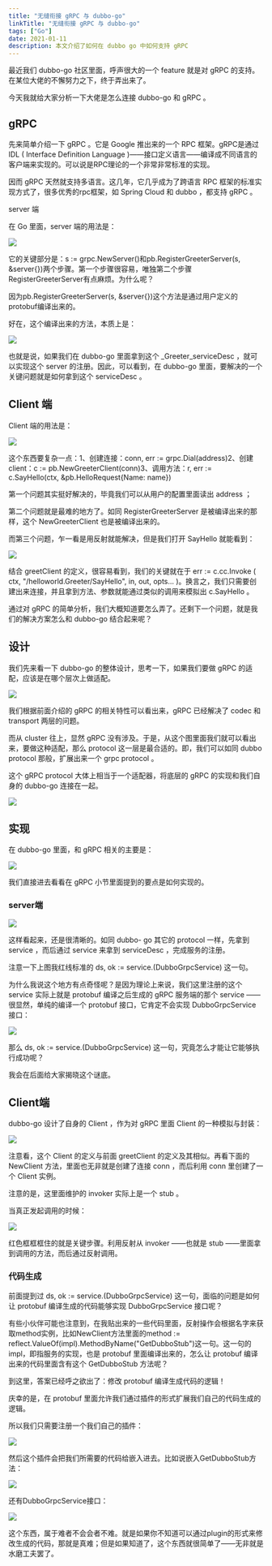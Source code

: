 ```yaml
---
title: "无缝衔接 gRPC 与 dubbo-go"
linkTitle: "无缝衔接 gRPC 与 dubbo-go"
tags: ["Go"]
date: 2021-01-11
description: 本文介绍了如何在 dubbo go 中如何支持 gRPC
---
```


最近我们 dubbo-go 社区里面，呼声很大的一个 feature 就是对 gRPC 的支持。在某位大佬的不懈努力之下，终于弄出来了。

今天我就给大家分析一下大佬是怎么连接 dubbo-go 和 gRPC 。

## gRPC

先来简单介绍一下 gRPC 。它是 Google 推出来的一个 RPC 框架。gRPC是通过 IDL ( Interface Definition Language )——接口定义语言——编译成不同语言的客户端来实现的。可以说是RPC理论的一个非常非常标准的实现。

因而 gRPC 天然就支持多语言。这几年，它几乎成为了跨语言 RPC 框架的标准实现方式了，很多优秀的rpc框架，如 Spring Cloud 和 dubbo ，都支持 gRPC 。

server 端

在 Go 里面，server 端的用法是：

![](/imgs/blog/dubbo-go/grpc/p1.webp)

它的关键部分是：s := grpc.NewServer()和pb.RegisterGreeterServer(s, &server{})两个步骤。第一个步骤很容易，唯独第二个步骤RegisterGreeterServer有点麻烦。为什么呢？

因为pb.RegisterGreeterServer(s, &server{})这个方法是通过用户定义的protobuf编译出来的。

好在，这个编译出来的方法，本质上是：

![](/imgs/blog/dubbo-go/grpc/p2.webp)

也就是说，如果我们在 dubbo-go 里面拿到这个 _Greeter_serviceDesc ，就可以实现这个 server 的注册。因此，可以看到，在 dubbo-go 里面，要解决的一个关键问题就是如何拿到这个 serviceDesc 。

## Client 端

Client 端的用法是：

![](/imgs/blog/dubbo-go/grpc/p3.webp)

这个东西要复杂一点：1、创建连接：conn, err := grpc.Dial(address)2、创建client：c := pb.NewGreeterClient(conn)3、调用方法：r, err := c.SayHello(ctx, &pb.HelloRequest{Name: name})

第一个问题其实挺好解决的，毕竟我们可以从用户的配置里面读出 address ；

第二个问题就是最难的地方了。如同 RegisterGreeterServer 是被编译出来的那样，这个 NewGreeterClient 也是被编译出来的。

而第三个问题，乍一看是用反射就能解决，但是我们打开 SayHello 就能看到：

![](/imgs/blog/dubbo-go/grpc/p4.webp)

结合 greetClient 的定义，很容易看到，我们的关键就在于 err := c.cc.Invoke ( ctx, "/helloworld.Greeter/SayHello", in, out, opts... )。换言之，我们只需要创建出来连接，并且拿到方法、参数就能通过类似的调用来模拟出 c.SayHello 。

通过对 gRPC 的简单分析，我们大概知道要怎么弄了。还剩下一个问题，就是我们的解决方案怎么和 dubbo-go 结合起来呢？

## 设计

我们先来看一下 dubbo-go 的整体设计，思考一下，如果我们要做 gRPC 的适配，应该是在哪个层次上做适配。

![](/imgs/blog/dubbo-go/grpc/p5.webp)

我们根据前面介绍的 gRPC 的相关特性可以看出来，gRPC 已经解决了 codec 和 transport 两层的问题。

而从 cluster 往上，显然 gRPC 没有涉及。于是，从这个图里面我们就可以看出来，要做这种适配，那么 protocol 这一层是最合适的。即，我们可以如同 dubbo protocol 那般，扩展出来一个 grpc protocol 。

这个 gRPC protocol 大体上相当于一个适配器，将底层的 gRPC 的实现和我们自身的 dubbo-go 连接在一起。

![](/imgs/blog/dubbo-go/grpc/p6.webp)

## 实现

在 dubbo-go 里面，和 gRPC 相关的主要是：

![](/imgs/blog/dubbo-go/grpc/p7.webp)

我们直接进去看看在 gRPC 小节里面提到的要点是如何实现的。

### server端

![](/imgs/blog/dubbo-go/grpc/p8.webp)

这样看起来，还是很清晰的。如同 dubbo- go 其它的 protocol 一样，先拿到 service ，而后通过 service 来拿到 serviceDesc ，完成服务的注册。

注意一下上图我红线标准的 ds, ok := service.(DubboGrpcService) 这一句。

为什么我说这个地方有点奇怪呢？是因为理论上来说，我们这里注册的这个 service 实际上就是 protobuf 编译之后生成的 gRPC 服务端的那个 service ——很显然，单纯的编译一个 protobuf 接口，它肯定不会实现 DubboGrpcService 接口：

![](/imgs/blog/dubbo-go/grpc/p9.webp)

那么 ds, ok := service.(DubboGrpcService) 这一句，究竟怎么才能让它能够执行成功呢？

我会在后面给大家揭晓这个谜底。

## Client端

dubbo-go 设计了自身的 Client ，作为对 gRPC 里面 Client 的一种模拟与封装：

![](/imgs/blog/dubbo-go/grpc/p10.webp)

注意看，这个 Client 的定义与前面 greetClient 的定义及其相似。再看下面的 NewClient 方法，里面也无非就是创建了连接 conn ，而后利用 conn 里创建了一个 Client 实例。

注意的是，这里面维护的 invoker 实际上是一个 stub 。

当真正发起调用的时候：

![](/imgs/blog/dubbo-go/grpc/p11.webp)

红色框框框住的就是关键步骤。利用反射从 invoker ——也就是 stub ——里面拿到调用的方法，而后通过反射调用。

### 代码生成

前面提到过 ds, ok := service.(DubboGrpcService) 这一句，面临的问题是如何让 protobuf 编译生成的代码能够实现 DubboGrpcService 接口呢？

有些小伙伴可能也注意到，在我贴出来的一些代码里面，反射操作会根据名字来获取method实例，比如NewClient方法里面的method := reflect.ValueOf(impl).MethodByName("GetDubboStub")这一句。这一句的impl，即指服务的实现，也是 protobuf 里面编译出来的，怎么让 protobuf 编译出来的代码里面含有这个 GetDubboStub 方法呢？

到这里，答案已经呼之欲出了：修改 protobuf 编译生成代码的逻辑！

庆幸的是，在 protobuf 里面允许我们通过插件的形式扩展我们自己的代码生成的逻辑。

所以我们只需要注册一个我们自己的插件：

![](/imgs/blog/dubbo-go/grpc/p12.webp)

然后这个插件会把我们所需要的代码给嵌入进去。比如说嵌入GetDubboStub方法：

![](/imgs/blog/dubbo-go/grpc/p13.webp)

还有DubboGrpcService接口：

![](/imgs/blog/dubbo-go/grpc/p14.webp)

这个东西，属于难者不会会者不难。就是如果你不知道可以通过plugin的形式来修改生成的代码，那就是真难；但是如果知道了，这个东西就很简单了——无非就是水磨工夫罢了。